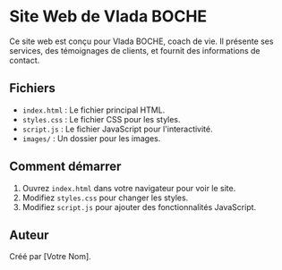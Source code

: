 # Site Web de Vlada BOCHE

Ce site web est conçu pour Vlada BOCHE, coach de vie. Il présente ses services, des témoignages de clients, et fournit des informations de contact.

## Fichiers

- `index.html` : Le fichier principal HTML.
- `styles.css` : Le fichier CSS pour les styles.
- `script.js` : Le fichier JavaScript pour l'interactivité.
- `images/` : Un dossier pour les images.

## Comment démarrer

1. Ouvrez `index.html` dans votre navigateur pour voir le site.
2. Modifiez `styles.css` pour changer les styles.
3. Modifiez `script.js` pour ajouter des fonctionnalités JavaScript.

## Auteur

Créé par [Votre Nom].
